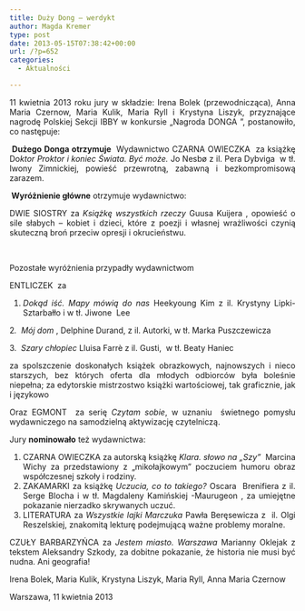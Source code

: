 ```yaml
---
title: Duży Dong – werdykt
author: Magda Kremer
type: post
date: 2013-05-15T07:38:42+00:00
url: /?p=652
categories:
  - Aktualności

---
```

<p style="text-align: justify;">
  11 kwietnia 2013 roku jury w składzie: Irena Bolek (przewodnicząca), Anna Maria Czernow, Maria Kulik, Maria Ryll i Krystyna Liszyk, przyznające nagrodę Polskiej Sekcji IBBY w konkursie „Nagroda DONGA ”, postanowiło, co następuje:
</p>

<p style="text-align: justify;">
  <b> Dużego Donga otrzymuje </b> Wydawnictwo CZARNA OWIECZKA  za książkę Do<i>ktor Proktor i koniec Świata. Być może. </i>Jo Nesbø z il. Pera Dybviga  w tł. Iwony Zimnickiej, powieść przewrotną, zabawną i bezkompromisową zarazem.
</p>

<p style="text-align: justify;">
  <b> Wyróżnienie główne</b> otrzymuje wydawnictwo:
</p>

<p style="text-align: justify;">
  DWIE SIOSTRY za <i>Książkę wszystkich rzeczy</i> Guusa Kuijera , opowieść o sile słabych – kobiet i dzieci, które z poezji i własnej wrażliwości czynią skuteczną broń przeciw opresji i okrucieństwu.
</p>

<p style="text-align: justify;">
   <!--more-->
</p>

<p style="text-align: justify;">
  Pozostałe wyróżnienia przypadły wydawnictwom
</p>

<p style="text-align: justify;">
  ENTLICZEK  za
</p>

<ol style="text-align: justify;" start="1">
  <li>
    <i>Dokąd iść. Mapy mówią do nas</i> Heekyoung Kim z il. Krystyny Lipki-Sztarbałło i w tł. Jiwone  Lee
  </li>
</ol>

<p style="text-align: justify;">
  2<i>.  Mój dom </i>, Delphine Durand, z il. Autorki, w tł. Marka Puszczewicza
</p>

<p style="text-align: justify;">
  3. <i> </i><i>Szary chłopiec</i> Lluisa Farrè z il. Gusti,  w tł. Beaty Haniec
</p>

<p style="text-align: justify;">
  za spolszczenie doskonałych książek obrazkowych, najnowszych i nieco starszych, bez których oferta dla młodych odbiorców była boleśnie niepełna; za edytorskie mistrzostwo książki wartościowej, tak graficznie, jak i językowo
</p>

<p style="text-align: justify;">
  Oraz EGMONT  za serię <i>Czytam sobie</i>, w uznaniu  świetnego pomysłu wydawniczego na samodzielną aktywizację czytelniczą.
</p>

<p style="text-align: justify;">
  Jury <b>nominowało</b> też wydawnictwa:
</p>

<ol style="text-align: justify;" start="1">
  <li>
    CZARNA OWIECZKA za autorską książkę <i>Klara. słowo na „Szy”  </i>Marcina Wichy za przedstawiony z „mikołajkowym” poczuciem humoru obraz współczesnej szkoły i rodziny.
  </li>
  <li>
    ZAKAMARKI za książkę <i>Uczucia, co to takiego? </i>Oscara  Brenifiera z il. Serge Blocha i w tł. Magdaleny Kamińskiej -Maurugeon , za umiejętne pokazanie nierzadko skrywanych uczuć.
  </li>
  <li>
    LITERATURA za<i> Wszystkie lajki Marczuka</i> Pawła Beręsewicza z  il. Olgi Reszelskiej, znakomitą lekturę podejmującą ważne problemy moralne.
  </li>
</ol>

<p style="text-align: justify;">
  CZUŁY BARBARZYŃCA za <i>Jestem miasto. Warszawa</i> Marianny Oklejak z tekstem Aleksandry Szkody, za dobitne pokazanie, że historia nie musi być nudna. Ani geografia!
</p>

<p style="text-align: justify;">
  Irena Bolek, Maria Kulik, Krystyna Liszyk, Maria Ryll, Anna Maria Czernow
</p>

<p style="text-align: justify;">
  Warszawa, 11 kwietnia 2013
</p>